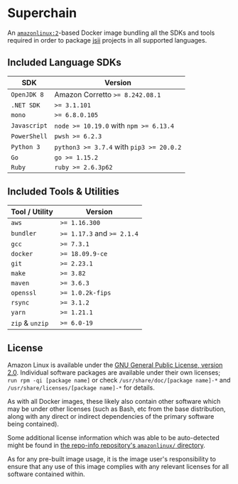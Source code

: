 # Superchain
An [`amazonlinux:2`][al2]-based Docker image bundling all the SDKs and tools
required in order to package [jsii] projects in all supported languages.

[al2]: https://hub.docker.com/_/amazonlinux
[jsii]: https://github.com/aws/jsii

## Included Language SDKs

SDK             | Version
----------------|-------------------------------------------
`OpenJDK 8`     | Amazon Corretto `>= 8.242.08.1`
`.NET SDK`      | `>= 3.1.101`
`mono`          | `>= 6.8.0.105`
`Javascript`    | `node >= 10.19.0` with `npm >= 6.13.4`
`PowerShell`    | `pwsh >= 6.2.3`
`Python 3`      | `python3 >= 3.7.4` with `pip3 >= 20.0.2`
`Go`            | `go >= 1.15.2`
`Ruby`          | `ruby >= 2.6.3p62`

## Included Tools & Utilities

Tool / Utility | Version
---------------|--------------------------------------------
`aws`          | `>= 1.16.300`
`bundler`      | `>= 1.17.3` and `>= 2.1.4`
`gcc`          | `>= 7.3.1`
`docker`       | `>= 18.09.9-ce`
`git`          | `>= 2.23.1`
`make`         | `>= 3.82`
`maven`        | `>= 3.6.3`
`openssl`      | `>= 1.0.2k-fips`
`rsync`        | `>= 3.1.2`
`yarn`         | `>= 1.21.1`
`zip` & `unzip`| `>= 6.0-19`

## License

Amazon Linux is available under the [GNU General Public License, version
2.0][gpl2.0]. Individual software packages are available under their own
licenses; `run rpm -qi [package name]` or check
`/usr/share/doc/[package name]-*` and `/usr/share/licenses/[package name]-*` for
details.

As with all Docker images, these likely also contain other software which may be
under other licenses (such as Bash, etc from the base distribution, along with
any direct or indirect dependencies of the primary software being contained).

Some additional license information which was able to be auto-detected might be
found in [the repo-info repository's `amazonlinux/` directory][repo-info-al2].

As for any pre-built image usage, it is the image user's responsibility to
ensure that any use of this image complies with any relevant licenses for all
software contained within.

[gpl2.0]: https://github.com/aws/amazon-linux-docker-images/blob/master/LICENSE
[repo-info-al2]: https://github.com/docker-library/repo-info/tree/master/repos/amazonlinux
